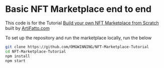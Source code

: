 # Basic NFT Marketplace end to end

This code is for the Tutorial [Build your own NFT Marketplace from Scratch](https://docs.ArtiFatto.com/ArtiFatto/) built by [ArtiFatto.com](https://ArtiFatto.com)

To set up the repository and run the marketplace locally, run the below
```bash
git clone https://github.com/OMGWINNING/NFT-Marketplace-Tutorial
cd NFT-Marketplace-Tutorial
npm install
npm start
```